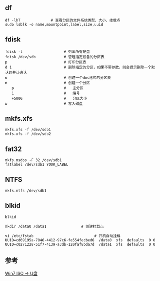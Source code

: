 
## df

```
df -lhT              # 查看分区的文件系统类型、大小、挂载点
sudo lsblk -o name,mountpoint,label,size,uuid
```

## fdisk

```
fdisk -l                   # 列出所有硬盘
fdisk /dev/sdb             # 管理指定设备的分区表
p                          # 打印分区表
d 1                        # 删除指定的分区，如果不带参数，则会提示删除一个默认的并让确认
o                          # 创建一个dos格式的分区表
n                          # 创建一个分区
   p                       #   主分区
   1                       #   编号
   +500G                   #   分区大小
w                          # 写入磁盘
```


## mkfs.xfs

```
mkfs.xfs -f /dev/sdb1
mkfs.xfs -f /dev/sdb2
```

## fat32

```
mkfs.msdos -F 32 /dev/sdb1
fatlabel /dev/sdb1 YOUR_LABEL
```

## NTFS

```
mkfs.ntfs /dev/sdb1
```




## blkid

```
blkid

mkdir /data0 /data1                # 创建挂载点

vi /etc/fstab                            # 开机自动挂载
UUID=cd69195a-7846-4412-97c6-fe554fecbed6  /data0  xfs  defaults  0 0
UUID=c0271228-51f7-4139-a3db-120faf8bda7d  /data1  xfs  defaults  0 0
```


## 参考
 [Win7 ISO -> U盘](http://serverfault.com/questions/6714/how-to-make-windows-7-usb-flash-install-media-from-linux)